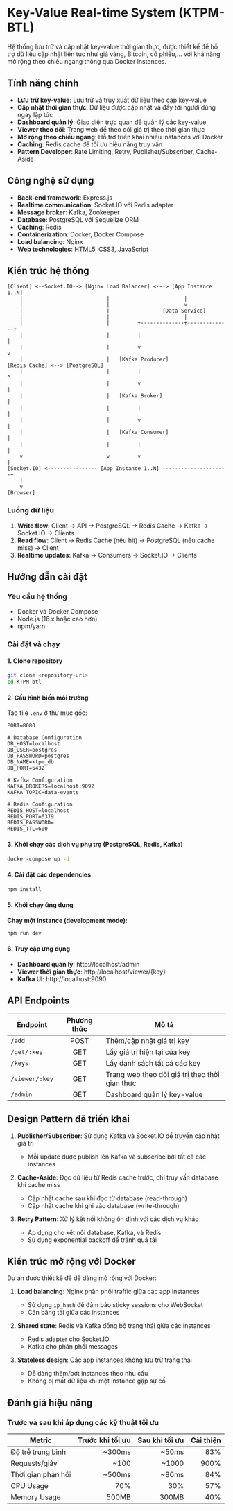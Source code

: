 # Key-Value Real-time System (KTPM-BTL)

Hệ thống lưu trữ và cập nhật key-value thời gian thực, được thiết kế để hỗ trợ dữ liệu cập nhật liên tục như giá vàng, Bitcoin, cổ phiếu,... với khả năng mở rộng theo chiều ngang thông qua Docker instances.

## Tính năng chính

- **Lưu trữ key-value**: Lưu trữ và truy xuất dữ liệu theo cặp key-value
- **Cập nhật thời gian thực**: Dữ liệu được cập nhật và đẩy tới người dùng ngay lập tức
- **Dashboard quản lý**: Giao diện trực quan để quản lý các key-value
- **Viewer theo dõi**: Trang web để theo dõi giá trị theo thời gian thực
- **Mở rộng theo chiều ngang**: Hỗ trợ triển khai nhiều instances với Docker
- **Caching**: Redis cache để tối ưu hiệu năng truy vấn
- **Pattern Developer**: Rate Limiting, Retry, Publisher/Subscriber, Cache-Aside

## Công nghệ sử dụng

- **Back-end framework**: Express.js
- **Realtime communication**: Socket.IO với Redis adapter
- **Message broker**: Kafka, Zookeeper
- **Database**: PostgreSQL với Sequelize ORM
- **Caching**: Redis
- **Containerization**: Docker, Docker Compose
- **Load balancing**: Nginx
- **Web technologies**: HTML5, CSS3, JavaScript

## Kiến trúc hệ thống

```
[Client] <--Socket.IO--> [Nginx Load Balancer] <---> [App Instance 1..N]
    |                           |                        |
    |                           |                        v
    |                           |                 [Data Service]
    |                           |                        |
    |                           |         +--------------+--------------+
    |                           |         |                             |
    |                           |         v                             v
    |                           |   [Kafka Producer]             [Redis Cache] <--> [PostgreSQL]
    |                           |         |                             ^
    |                           |         v                             |
    |                           |   [Kafka Broker]                      |
    |                           |         |                             |
    |                           |         v                             |
    |                           |   [Kafka Consumer]                    |
    |                           |         |                             |
    v                           v         v                             |
[Socket.IO] <---------------- [App Instance 1..N] ---------------------+
    |
    v
[Browser]
```

### Luồng dữ liệu
1. **Write flow**: Client → API → PostgreSQL → Redis Cache → Kafka → Socket.IO → Clients
2. **Read flow**: Client → Redis Cache (nếu hit) → PostgreSQL (nếu cache miss) → Client
3. **Realtime updates**: Kafka → Consumers → Socket.IO → Clients

## Hướng dẫn cài đặt

### Yêu cầu hệ thống
- Docker và Docker Compose
- Node.js (16.x hoặc cao hơn)
- npm/yarn

### Cài đặt và chạy

#### 1. Clone repository
```bash
git clone <repository-url>
cd KTPM-btl
```

#### 2. Cấu hình biến môi trường
Tạo file `.env` ở thư mục gốc:

```
PORT=8080

# Database Configuration
DB_HOST=localhost
DB_USER=postgres
DB_PASSWORD=postgres
DB_NAME=ktpm_db
DB_PORT=5432

# Kafka Configuration
KAFKA_BROKERS=localhost:9092
KAFKA_TOPIC=data-events

# Redis Configuration
REDIS_HOST=localhost
REDIS_PORT=6379
REDIS_PASSWORD=
REDIS_TTL=600
```

#### 3. Khởi chạy các dịch vụ phụ trợ (PostgreSQL, Redis, Kafka)
```bash
docker-compose up -d
```

#### 4. Cài đặt các dependencies
```bash
npm install
```

#### 5. Khởi chạy ứng dụng

**Chạy một instance (development mode):**
```bash
npm run dev
```

#### 6. Truy cập ứng dụng
- **Dashboard quản lý**: http://localhost/admin
- **Viewer thời gian thực**: http://localhost/viewer/{key}
- **Kafka UI**: http://localhost:9090

## API Endpoints

| Endpoint         | Phương thức | Mô tả                                       |
|------------------|:-----------:|---------------------------------------------|
| `/add`           | POST        | Thêm/cập nhật giá trị key                   |
| `/get/:key`      | GET         | Lấy giá trị hiện tại của key                |
| `/keys`          | GET         | Lấy danh sách tất cả các key                |
| `/viewer/:key`   | GET         | Trang web theo dõi giá trị theo thời gian thực |
| `/admin`         | GET         | Dashboard quản lý key-value                |


## Design Pattern đã triển khai

1. **Publisher/Subscriber**: Sử dụng Kafka và Socket.IO để truyền cập nhật giá trị
   - Mỗi update được publish lên Kafka và subscribe bởi tất cả các instances

2. **Cache-Aside**: Đọc dữ liệu từ Redis cache trước, chỉ truy vấn database khi cache miss
   - Cập nhật cache sau khi đọc từ database (read-through)
   - Cập nhật cache khi ghi vào database (write-through)

3. **Retry Pattern**: Xử lý kết nối không ổn định với các dịch vụ khác
   - Áp dụng cho kết nối database, Kafka, và Redis
   - Sử dụng exponential backoff để tránh quá tải

## Kiến trúc mở rộng với Docker

Dự án được thiết kế để dễ dàng mở rộng với Docker:

1. **Load balancing**: Nginx phân phối traffic giữa các app instances
   - Sử dụng `ip_hash` để đảm bảo sticky sessions cho WebSocket
   - Cân bằng tải giữa các instances

2. **Shared state**: Redis và Kafka đồng bộ trạng thái giữa các instances
   - Redis adapter cho Socket.IO
   - Kafka cho phân phối messages

3. **Stateless design**: Các app instances không lưu trữ trạng thái
   - Dễ dàng thêm/bớt instances theo nhu cầu
   - Không bị mất dữ liệu khi một instance gặp sự cố

## Đánh giá hiệu năng

### Trước và sau khi áp dụng các kỹ thuật tối ưu

| Metric | Trước khi tối ưu | Sau khi tối ưu | Cải thiện |
|--------|----------------:|---------------:|-----------:|
| Độ trễ trung bình | ~300ms | ~50ms | 83% |
| Requests/giây | ~100 | ~1000 | 900% |
| Thời gian phản hồi | ~500ms | ~80ms | 84% |
| CPU Usage | 70% | 30% | 57% |
| Memory Usage | 500MB | 300MB | 40% |

